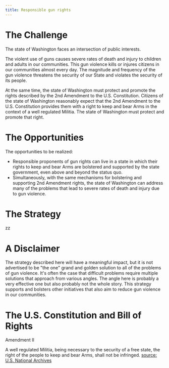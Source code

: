 ```yaml
---
title: Responsible gun rights
---
```


# The Challenge

The state of Washington faces an intersection of public interests. 

The violent use of guns causes severe rates of death and injury to children and adults in our communities. This gun violence kills or injures citizens in our communities almost every day. The magnitude and frequency of the gun violence threatens the security of our State and violates the security of its people.

At the same time, the state of Washington must protect and promote the rights described by the 2nd Amendment to the U.S. Constitution. Citizens of the state of Washington reasonably expect that the 2nd Amendment to the U.S. Constitution provides them with a right to keep and bear Arms in the context of a well regulated Militia. The state of Washington must protect and promote that right.

# The Opportunities

The opportunities to be realized:

* Responsible proponents of gun rights can live in a state in which their rights to keep and bear Arms are bolstered and supported by the state government, even above and beyond the status quo.
* Simultaneously, with the same mechanisms for bolstering and supporting 2nd Amendment rights, the state of Washington can address many of the problems that lead to severe rates of death and injury due to gun violence. 

# The Strategy

zz

# A Disclaimer

The strategy described here will have a meaningful impact, but it is not advertised to be "the one" grand and golden solution to all of the problems of gun violence. It's often the case that difficult problems require multiple solutions that approach from various angles. The angle here is probably a very effective one but also probably not the whole story. This strategy supports and bolsters other initiatives that also aim to reduce gun violence in our communities.

# The U.S. Constitution and Bill of Rights

Amendment II

A well regulated Militia, being necessary to the security of a free state, the right of the people to keep and bear Arms, shall not be infringed.
[source: U.S. National Archives](https://www.archives.gov/founding-docs/bill-of-rights-transcript)

